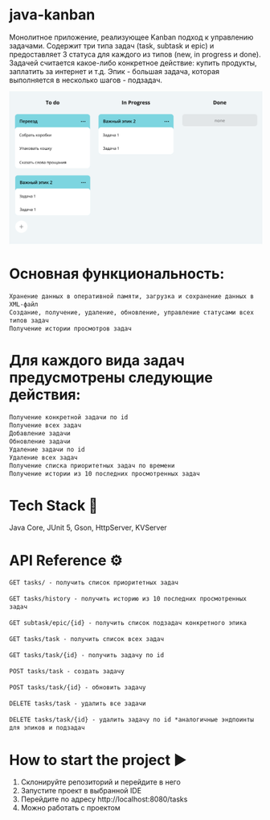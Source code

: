 # java-kanban
Монолитное приложение, реализующее Kanban подход к управлению задачами. 
Содержит три типа задач (task, subtask и epic) и предоставляет 3 статуса для каждого из типов (new, in progress и done).
Задачей считается какое-либо конкретное действие: купить продукты, заплатить за интернет и т.д.
Эпик - большая задача, которая выполняется в несколько шагов - подзадач.

![img.png](img.png)

# Основная функциональность:

    Хранение данных в оперативной памяти, загрузка и сохранение данных в XML-файл
    Создание, получение, удаление, обновление, управление статусами всех типов задач
    Получение истории просмотров задач

# Для каждого вида задач предусмотрены следующие действия:

    Получение конкретной задачи по id
    Получение всех задач
    Добавление задачи
    Обновление задачи
    Удаление задачи по id
    Удаление всех задач
    Получение списка приоритетных задач по времени
    Получение истории из 10 последних просмотренных задач

# Tech Stack 🔧

 Java Core, JUnit 5, Gson, HttpServer, KVServer

# API Reference ⚙️

    GET tasks/ - получить список приоритетных задач

    GET tasks/history - получить историю из 10 последних просмотренных задач

    GET subtask/epic/{id} - получить список подзадач конкретного эпика

    GET tasks/task - получить список всех задач

    GET tasks/task/{id} - получить задачу по id

    POST tasks/task - создать задачу

    POST tasks/task/{id} - обновить задачу

    DELETE tasks/task - удалить все задачи

    DELETE tasks/task/{id} - удалить задачу по id *аналогичные эндпоинты для эпиков и подзадач

# How to start the project ▶️
1) Склонируйте репозиторий и перейдите в него
2) Запустите проект в выбранной IDE
3) Перейдите по адресу http://localhost:8080/tasks
4) Можно работать с проектом
